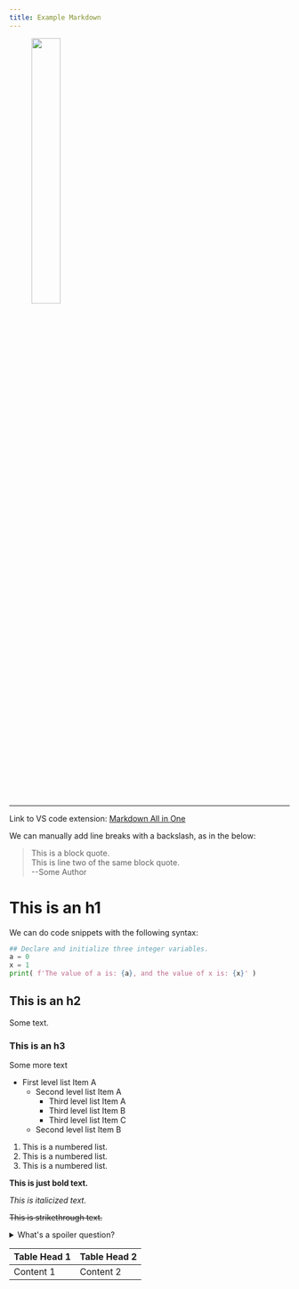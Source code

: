 ```yaml
---
title: Example Markdown
---
```


<!-- This is called the "yaml frontmatter". Nothing can go before it. -->

<!-- base.html will add title from above as an h1 here.> -->

<!--
    Use img HTML tag instead of markdown. Markdown isn't flexible enough - need to be able to resize images quickly.
    Not sure why the transform is leaving original size bounding box, but can probably fix with CSS.
-->

<!-- The wrapper span is needed to allow the image to be resized... who knows why. -->
<!-- use "fig" snippet -->
<figure>
 <img src="https://img.freepik.com/premium-vector/vector-illustration-hand-drawn-realistic-sketch-pangolin-isolated-white-background_231873-577.jpg" alt="" style="width: 35%;height: auto;">
</figure>

<!-- hr -->

---

<!-- use "href" snippet -->

Link to VS code extension: [Markdown All in One](https://github.com/yzhang-gh/vscode-markdown)

We can manually add line breaks with a backslash, as in the below:

> This is a block quote. \
> This is line two of the same block quote. \
> --Some Author

# This is an h1

We can do code snippets with the following syntax:

```python
## Declare and initialize three integer variables.
a = 0
x = 1
print( f'The value of a is: {a}, and the value of x is: {x}' )
```

## This is an h2

Some text.

### This is an h3

Some more text

- First level list Item A
  - Second level list Item A
    - Third level list Item A
    - Third level list Item B
    - Third level list Item C
  - Second level list Item B

1. This is a numbered list.
1. This is a numbered list.
1. This is a numbered list.

**This is just bold text.**

_This is italicized text._

~~This is strikethrough text.~~

<details>
    <summary>What's a spoiler question?</summary>
    <div>
        <p>One that has a spoiler answer.</p>
    </div>
</details>

| Table Head 1 | Table Head 2 |
| :----------- | :----------- |
| Content 1    | Content 2    |
